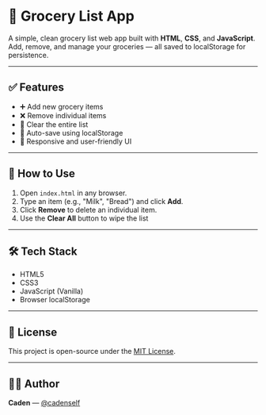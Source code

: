 # 🛒 Grocery List App

A simple, clean grocery list web app built with **HTML**, **CSS**, and **JavaScript**. Add, remove, and manage your groceries — all saved to localStorage for persistence.

---

## ✅ Features

- ➕ Add new grocery items  
- ❌ Remove individual items  
- 🧹 Clear the entire list  
- 💾 Auto-save using localStorage  
- 📱 Responsive and user-friendly UI

---

## 🚀 How to Use

1. Open `index.html` in any browser.
2. Type an item (e.g., "Milk", "Bread") and click **Add**.
3. Click **Remove** to delete an individual item.
4. Use the **Clear All** button to wipe the list


---

## 🛠 Tech Stack

- HTML5
- CSS3
- JavaScript (Vanilla)
- Browser localStorage

---

## 📜 License

This project is open-source under the [MIT License](LICENSE).

---

## 🙋‍♂️ Author

**Caden** — [@cadenself](https://github.com/cadenself)


